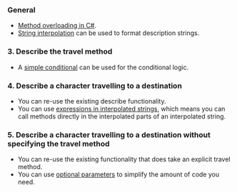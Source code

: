 ### General

- [Method overloading in C#][member-overloading].
- [String interpolation][string-interpolation] can be used to format description strings.

### 3. Describe the travel method

- A [simple conditional][if-statement] can be used for the conditional logic.

### 4. Describe a character travelling to a destination

- You can re-use the existing describe functionality.
- You can use [expressions in interpolated strings][string-interpolation-expressions], which means you can call methods directly in the interpolated parts of an interpolated string.

### 5. Describe a character travelling to a destination without specifying the travel method

- You can re-use the existing functionality that does take an explicit travel method.
- You can use [optional parameters][optional-arguments] to simplify the amount of code you need.

[member-overloading]: https://docs.microsoft.com/en-us/dotnet/standard/design-guidelines/member-overloading
[optional-arguments]: https://docs.microsoft.com/en-us/dotnet/csharp/programming-guide/classes-and-structs/named-and-optional-arguments#optional-arguments
[string-interpolation]: https://csharp.net-tutorials.com/operators/the-string-interpolation-operator/
[string-interpolation-expressions]: https://csharp.net-tutorials.com/operators/the-string-interpolation-operator/#aelm5419
[if-statement]: https://csharp.net-tutorials.com/control-structures/if-statement/
